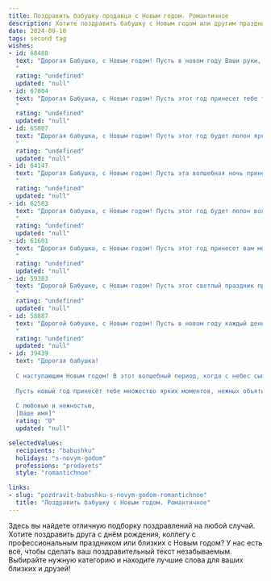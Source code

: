 ```yaml
---
title: Поздравить бабушку продавца с Новым годом. Романтичное
description: Хотите поздравить бабушку с Новым годом или другим праздником? Наш ИИ создаст незабываемое поздравление, а вы обязательно выделитесь среди других.  
date: 2024-09-10
tags: second tag
wishes:
- id: 68488
  text: "Дорогая Бабушка, с Новым годом! Пусть в новом году Ваши руки, так умелые и добрые, будут полны только радости и тепла, а душа сияет от любви и счастья. Пусть каждый день приносит вам новые приятные моменты, а воспоминания о прошедшем году согревают ваше сердце.
  "
  rating: "undefined"
  updated: "null"
- id: 67004
  text: "Дорогая Бабушка, с Новым годом! Пусть этот год принесет тебе только радость, тепло и любовь, как твой талант продавца дарит свет и тепло другим!
  "
  rating: "undefined"
  updated: "null"
- id: 65807
  text: "Дорогая бабушка, с Новым годом! Пусть этот год будет полон ярких моментов, как праздничные витрины, которые ты так красиво украшаешь. Желаю тебе крепкого здоровья, чтобы ты всегда была бодра и полна сил, и чтобы твои руки, которые так умело работают за прилавком, никогда не уставали. Пусть Новый год принесет тебе радость, любовь и море счастья!
  "
  rating: "undefined"
  updated: "null"
- id: 64147
  text: "Дорогая Бабушка, с Новым годом! Пусть эта волшебная ночь принесет тебе сияние праздничных огней, тепло домашнего очага и  радость от встречи с любимыми.  Пусть новый год будет полон  счастливых моментов, словно свежие цветы, которые ты  так умело  выбираешь для своих покупателей. Ты - самая добрая фея торговли,  и  пусть волшебство  окружает тебя всю  жизнь!
  "
  rating: "undefined"
  updated: "null"
- id: 62583
  text: "Дорогая бабушка, с Новым годом! Пусть этот год будет полон волшебных моментов, радости, тепла и любви, как самые красивые рождественские украшения. Пусть каждый день приносит вам новые впечатления, а работа продавцом приносит удовлетворение и удачу. Желаю вам крепкого здоровья, чтобы вы могли наслаждаться жизнью и радовать нас своим присутствием. С Новым годом, моя дорогая!
  "
  rating: "undefined"
  updated: "null"
- id: 61601
  text: "Дорогая бабушка, с Новым годом! Пусть этот год принесет вам море радости, доброты и тепла, как лучи зимнего солнца, пробивающиеся сквозь морозные узоры на окнах. Пусть ваша душа всегда будет светлой и чистой, словно первый снег, а сердце - молодым и полным любви, как праздничный рождественский венок. Спасибо за ваш труд, за вашу доброту, за вашу мудрость. С Новым годом, бабушка!
  "
  rating: "undefined"
  updated: "null"
- id: 59383
  text: "Дорогой Бабушке, с Новым годом! Пусть этот светлый праздник принесёт в Вашу жизнь больше радости, тепла и любви, как от самых вкусных тортов, которые Вы так мастерски печете. Пусть каждый день будет наполнен счастьем, а душа - радостью от щедрых улыбок покупателей, которых Вы так умело встречаете, как и нас, своих любимых внуков. С Новым годом, дорогая!
  "
  rating: "undefined"
  updated: "null"
- id: 58887
  text: "Дорогой бабушке, с Новым годом! Пусть в новом году каждый день наполнится ароматом свежеиспеченного счастья, а каждая минута будет искриться радостью, словно праздничный фейерверк. Желаю, чтобы ваш торговый рай всегда был полон благодарных покупателей, а ваша душа -  спокоем и безмятежностью. Пусть Новый год принесет вам здоровье, любовь и исполнение всех желаний!
  "
  rating: "undefined"
  updated: "null"
- id: 39439
  text: "Дорогая бабушка!
  
  С наступающим Новым годом! В этот волшебный период, когда с небес сыплются снежинки, а сердца наполняются теплом, я хочу пожелать тебе светлых мгновений и радости. Ты как истинный продавец счастья, всегда умеешь найти нужные слова и укутать заботой тех, кто рядом.
  
  Пусть новый год принесёт тебе множество ярких моментов, нежных объятий и приятных сюрпризов. Пусть каждый день будет наполнен весельем, а в доме звучит смех и счастье.
  
  С любовью и нежностью,
  [Ваше имя]"
  rating: "0"
  updated: "null"

selectedValues:
  recipients: "babushku"
  holidays: "s-novym-godom"
  professions: "prodavets"
  style: "romantichnoe"

links:
- slug: "pozdravit-babushku-s-novym-godom-romantichnoe"
  title: "Поздравить бабушку с Новым годом. Романтичное"
---
```


Здесь вы найдете отличную подборку поздравлений на любой случай. 
Хотите поздравить друга с днём рождения, коллегу с профессиональным праздником или близких с Новым годом? У нас есть всё, чтобы сделать ваш поздравительный текст незабываемым. Выбирайте нужную категорию и находите лучшие слова для ваших близких и друзей!
